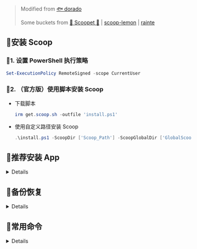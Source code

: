 > Modified from [🐟 dorado](https://github.com/chawyehsu/dorado)
>
> Some buckets from [🍨 Scoopet 🍨](https://github.com/ivaquero/scoopet) | [scoop-lemon](https://github.com/hoilc/scoop-lemon) | [rainte](https://github.com/rainte/scoop)

## :ledger:安装 Scoop

### :bookmark_tabs:1. 设置 PowerShell 执行策略

```powershell
Set-ExecutionPolicy RemoteSigned -scope CurrentUser
```

### :bookmark_tabs:2. （官方版）使用脚本安装 Scoop

- 下载脚本
  ```powershell
  irm get.scoop.sh -outfile 'install.ps1'
  ```

- 使用自定义路径安装 Scoop
  ```powershell
  .\install.ps1 -ScoopDir ['Scoop_Path'] -ScoopGlobalDir ['GlobalScoopApps_Path'] -NoProxy
  ```

## :ledger:推荐安装 App
<details>

### :bookmark_tabs:安装 sudo 直接使用管理员运行命令

```powershell
scoop install sudo
```

### :bookmark_tabs:安装 Aria2 来加速下载

```powershell
scoop install aria2
```
- 如果使用 VPN，需要通过如下命令关闭 aria2

    ```powershell
    scoop config aria2-enabled false
    ```

- Aria2 的参数自定义

    ```powershell
    # aria2 在 Scoop 中默认开启
    scoop config aria2-enabled true
    # 关于以下参数的作用，详见 aria2 的相关资料
    scoop config aria2-retry-wait 4  # 重试等待秒数
    scoop config aria2-split 16  # 单任务最大连接数
    scoop config aria2-max-connection-per-server 16  # 单服务器最大连接数
    scoop config aria2-min-split-size 4M  # 最小文件分片大小
    ```

### :bookmark_tabs:安装 Git 来添加新仓库

```powershell
scoop install git
```
</details>

## :ledger:备份恢复
<details>

### :bookmark_tabs:导入导出法(全部重新安装，可保留持久化数据)

- 导出软件清单

  ```powershell
  scoop export > scoopfile.json

  # 同时导出 Scoop 配置文件
  -c, --config
  ```

- (可选) 备份持久化数据

  - 复制压缩备份 `['Scoop_Path']\persist` 文件夹

  - 复制压缩备份 `['GlobalScoopApps_Path']\persist` 文件夹

- 导入

  ```powershell
  scoop import <path/url to scoopfile.json>
  ```

- (可选) 恢复持久化数据

### :bookmark_tabs:完整备份法(迁移全部文件)

- 将整个 Scoop 安装文件夹复制迁移到新系统

- 用户环境变量 path 中添加 `['Scoop_Path']\shims`

- 系统环境变量 path 中添加 `['GlobalScoopApps_Path']\shims`

- 设置 PowerShell 执行策略

  ```powershell
  Set-ExecutionPolicy RemoteSigned -scope CurrentUser
  ```

- 执行 `['Scoop_Path']\apps\scoop\current\bin` 里面的 `refresh.ps1` 和 `scoop.ps1` 脚本

- 重置版本依赖，恢复环境变量

  ```powershell
  scoop reset *
  ```
</details>

## :ledger:常用命令
<details>

- 搜索

  ```powershell
  scoop search <app>
  ```

- 安装

  ```powershell
  scoop install <app> [options]
  ```

  ```powershell
  # 安装应用程序的常用方法（使用本地 bucket）:
  scoop install git
  # 安装不同版本的应用程序（请注意，这将使用当前版本自动生成清单）:
  scoop install gh@2.7.0
  # 从 URL 处的清单安装应用程序:
  scoop install https://raw.githubusercontent.com/ScoopInstaller/Main/master/bucket/runat.json
  # 从计算机上的清单安装应用程序
  scoop install \path\to\app.json
  ```

  ```
  -g, --global                    全局安装应用程序
  -i, --independent               不要自动安装依赖项
  -k, --no-cache                  不要使用下载缓存
  -u, --no-update-scoop           如果 Scoop 已经过时，请不要在安装前更新它
  -s, --skip                      跳过哈希验证（谨慎使用！）
  -a, --arch <32bit|64bit|arm64>  如果应用程序支持，请使用指定的架构
  ```

- bucket 仓库操作

  ```powershell
  # 使用命令:
  scoop bucket add [<args>]  # 添加 bucket
  scoop bucket list  # 列出已安装 bucket
  scoop bucket rm [<args>]  # 删除 bucket
  scoop bucket known  # 列出官方推荐 bucket 仓库

  # Buckets 是可安装的应用程序的存储库。 Scoop 附带一个默认 bucket(main)，也可以添加您或其他人已发布的 bucket。
  # 添加 extras bucket:
  scoop bucket add extras https://github.com/ScoopInstaller/Extras.git
  # 由于 Scoop 已知 'extras' 这个 bucket，因此可以将其缩短为:
  scoop bucket add extras
  ```

- 更新

  ```powershell
  scoop update <app> [options]

  # 将 Scoop 更新到最新版本。
  scoop update
  # 安装指定应用程序的新版本（如果有）
  scoop update <app>
  # 您可以使用以下命令来更新所有应用程序
  scoop update *

  # 可使用hold来禁止更新，unhold取消禁止
  scoop hold|unhold [-g] <app>
  ```

  ```
  -f, --force               即使没有新版本也强制更新
  -g, --global              更新全局安装的应用程序
  -i, --independent         不要自动安装依赖项
  -k, --no-cache            不要使用下载缓存
  -s, --skip                跳过哈希验证（谨慎使用！）
  -q, --quiet               隐藏无关消息
  -a, --all                 更新所有应用程序（替代“*”）
  ```

- 查看软件状态

  ```powershell
  scoop status

  # 仅检查本地安装的应用程序的状态，并禁用 Scoop 和 bucket 的远程获取/检查
  -l, --local
  ```

- 卸载

  ```powershell
  scoop uninstall <app> [options]

  # 卸载全局安装的应用程序
  -g, --global
  # 删除所有持久数据
  -p, --purge
  ```

- 查看软件详情

  ```powershell
  scoop info <app> [--verbose]
  ```

- 打开软件主页

  ```powershell
  scoop home <app>
  ```

- 查看软件安装清单 json

  ```powershell
  scoop cat <app>
  ```

- shim
  ```powershell
  Usage: scoop shim <subcommand> [<shim_name>...] [options] [other_args]

  # 可用的子命令: add, rm, list, info, alter

  # 要添加自定义填充程序，请使用 'add' 子命令:
  scoop shim add <shim_name> <command_path> [<args>...]

  # 要删除 shims，请使用 'rm' 子命令：（注意：这可能会删除应用程序清单添加的 shims）
  scoop shim rm <shim_name> [<shim_name>...]

  # 要列出所有 shims 或匹配的 shims，请使用 'list' 子命令:
  scoop shim list [<shim_name>/<pattern>...]

  # 要显示填充程序的信息，请使用 'info' 子命令:
  scoop shim info <shim_name>

  # 要更改 shim 的目标源，请使用 'alter' 子命令:
  scoop shim alter <shim_name>

  # 操纵全局 shim(s)
    -g, --global

  # 提示：第一个双连字符“--”（如果有）将被视为 POSIX 样式命令选项终止符并且不会包含在参数中，因此如果您想将“-g”或“--global”等参数传递给 shim ，将它们放在 '--' 之后。请注意，在 PowerShell 中，您必须使用引号 '--'，例如，
  scoop shim add myapp 'D:\path\myapp.exe' '--' myapp_args --global
  ```

- 其他命令

  ```powershell
  scoop cache show|rm [app(s)]  # 显示|清除下载缓存
  scoop checkup  # 检查潜在问题
  scoop cleanup  # 删除旧版本，清理 Scoop 应用程序
  scoop cleanup [-a|-g|-k] <app>  # 如果该应用程序的旧版本存在，则清理该版本。
  scoop depends <app>  # 按安装顺序列出应用程序的依赖项
  scoop alias add|list|rm [<args>]  # 添加、删除或列出 Scoop 别名(别名是自定义的 Scoop 子命令，可用于简化常见任务。)详情见scoop help alias
  ```

</details>
